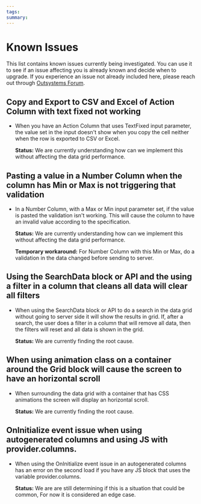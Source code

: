 ```yaml
---
tags:
summary: 
---
```


# Known Issues 

This list contains known issues currently being investigated. You can use it to see if an issue affecting you is already known and decide when to upgrade. If you experience an issue not already included here, please reach out through [Outsystems Forum](https://www.outsystems.com/forge/component-discussions/9764/Data+Grid+Reactive).

## Copy and Export to CSV and Excel of Action Column with text fixed not working

* When you have an Action Column that uses TextFixed input parameter, the value set in the input doesn't show when you copy the cell neither when the row is exported to CSV or Excel.

    **Status:** We are currently understanding how can we implement this without affecting the data grid performance.

## Pasting a value in a Number Column when the column has Min or Max is not triggering that validation

* In a Number Column, with a Max or Min input parameter set, if the value is pasted the validation isn't working. This will cause the column to have an invalid value according to the specification.
    
    **Status:** We are currently understanding how can we implement this without affecting the data grid performance.

    **Temporary workaround:** For Number Column with this Min or Max, do a validation in the data changed before sending to server.

## Using the SearchData block or API and the using a filter in a column that cleans all data will clear all filters

* When using the SearchData block or API to do a search in the data grid without going to server side it will show the results in grid. If, after a search, the user does a filter in a column that will remove all data, then the filters will reset and all data is shown in the grid.

    **Status:** We are currently finding the root cause.

## When using animation class on a container around the Grid block will cause the screen to have an horizontal scroll

* When surrounding the data grid with a container that has CSS animations the screen will display an horizontal scroll.

    **Status:** We are currently finding the root cause.

## OnInitialize event issue when using autogenerated columns and using JS with provider.columns.

* When using the OnInitialize event issue in an autogenerated columns has an error on the second load if you have any JS block that uses the variable provider.columns.
    
    **Status:** We are are still determining if this is a situation that could be common, For now it is considered an edge case.
